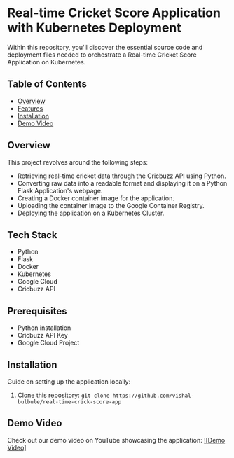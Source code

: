# Real-time Cricket Score Application with Kubernetes Deployment

Within this repository, you'll discover the essential source code and deployment files needed to orchestrate a Real-time Cricket Score Application on Kubernetes.

## Table of Contents

- [Overview](#overview)
- [Features](#features)
- [Installation](#installation)
- [Demo Video](#demo-video)



## Overview

This project revolves around the following steps:

- Retrieving real-time cricket data through the Cricbuzz API using Python.
- Converting raw data into a readable format and displaying it on a Python Flask Application's webpage.
- Creating a Docker container image for the application.
- Uploading the container image to the Google Container Registry.
- Deploying the application on a Kubernetes Cluster.

## Tech Stack

- Python
- Flask
- Docker
- Kubernetes
- Google Cloud
- Cricbuzz API

## Prerequisites

- Python installation
- Cricbuzz API Key
- Google Cloud Project

## Installation

Guide on setting up the application locally:

1. Clone this repository: `git clone https://github.com/vishal-bulbule/real-time-crick-score-app`

## Demo Video

Check out our demo video on YouTube showcasing the application:
[![Demo Video]](https://youtu.be/4HJ1D1nh2Yc?si=sQu4VT9B0E2aA0pf)
